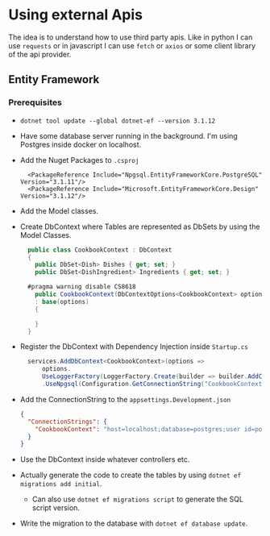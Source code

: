 # Using external Apis

The idea is to understand how to use third party apis. Like in python I can use `requests` or in javascript I can use `fetch` or `axios` or some client library of the api provider.

## Entity Framework

### Prerequisites

- `dotnet tool update --global dotnet-ef --version 3.1.12`
- Have some database server running in the background. I'm using Postgres inside docker on localhost.
- Add the Nuget Packages to `.csproj`
  ```
    <PackageReference Include="Npgsql.EntityFrameworkCore.PostgreSQL" Version="3.1.11"/>
    <PackageReference Include="Microsoft.EntityFrameworkCore.Design" Version="3.1.12"/>
  ```
- Add the Model classes.
- Create DbContext where Tables are represented as DbSets by using the Model Classes.

  ```csharp
    public class CookbookContext : DbContext
    {
      public DbSet<Dish> Dishes { get; set; }
      public DbSet<DishIngredient> Ingredients { get; set; }

    #pragma warning disable CS8618
      public CookbookContext(DbContextOptions<CookbookContext> options)
      : base(options)
      {

      }
    }
  ```

- Register the DbContext with Dependency Injection inside `Startup.cs`
  ```csharp
    services.AddDbContext<CookbookContext>(options =>
        options.
        UseLoggerFactory(LoggerFactory.Create(builder => builder.AddConsole())) // prints sql queries to console.
        .UseNpgsql(Configuration.GetConnectionString("CookbookContext")));
  ```
- Add the ConnectionString to the `appsettings.Development.json`
  ```json
  {
    "ConnectionStrings": {
      "CookbookContext": "host=localhost;database=postgres;user id=postgres;password=docker;"
    }
  }
  ```
- Use the DbContext inside whatever controllers etc.
- Actually generate the code to create the tables by using `dotnet ef migrations add initial`.
  - Can also use `dotnet ef migrations script` to generate the SQL script version.
- Write the migration to the database with `dotnet ef database update`.
